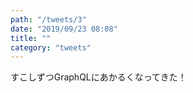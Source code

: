 ```yaml
---
path: "/tweets/3"
date: "2019/09/23 08:08"
title: ""
category: "tweets"
---
```


すこしずつGraphQLにあかるくなってきた！